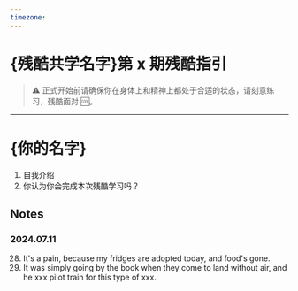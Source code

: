 ```yaml
---
timezone:
---
```


# {残酷共学名字}第 x 期残酷指引

> ⚠️ 正式开始前请确保你在身体上和精神上都处于合适的状态，请刻意练习，残酷面对 🆒。

---

# {你的名字}

1. 自我介绍
2. 你认为你会完成本次残酷学习吗？

## Notes

<!-- Content_START -->

### 2024.07.11

28. It's a pain, because my fridges are adopted today, and food's gone.
29. It was simply going by the book when they come to land without air, and he xxx pilot train for this type of xxx.

<!-- Content_END -->
